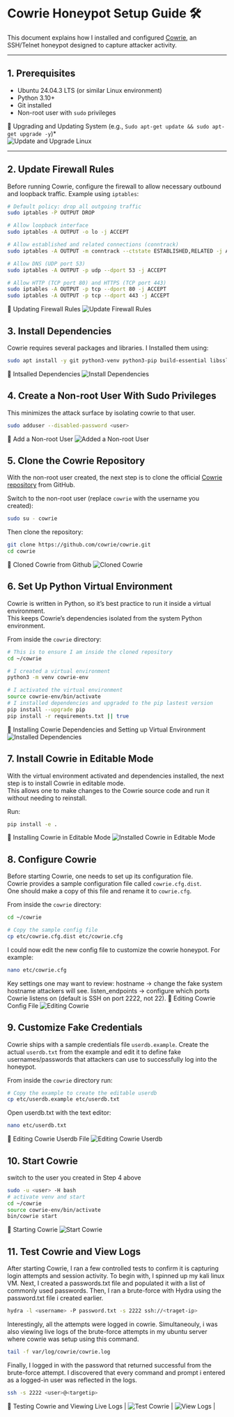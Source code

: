 
# Cowrie Honeypot Setup Guide 🛠️

This document explains how I installed and configured [Cowrie](https://github.com/cowrie/cowrie), an SSH/Telnet honeypot designed to capture attacker activity.  

---

## 1. Prerequisites

- Ubuntu 24.04.3 LTS (or similar Linux environment)  
- Python 3.10+  
- Git installed  
- Non-root user with `sudo` privileges  

📸 Upgrading and Updating System (e.g., `Sudo apt-get update && sudo apt-get upgrade -y`)*  
![Update and Upgrade Linux](../screenshots/update_linux.png)  

---

## 2. Update Firewall Rules

Before running Cowrie, configure the firewall to allow necessary outbound and loopback traffic. Example using `iptables`:
```bash
# Default policy: drop all outgoing traffic
sudo iptables -P OUTPUT DROP

# Allow loopback interface
sudo iptables -A OUTPUT -o lo -j ACCEPT

# Allow established and related connections (conntrack)
sudo iptables -A OUTPUT -m conntrack --ctstate ESTABLISHED,RELATED -j ACCEPT

# Allow DNS (UDP port 53)
sudo iptables -A OUTPUT -p udp --dport 53 -j ACCEPT

# Allow HTTP (TCP port 80) and HTTPS (TCP port 443)
sudo iptables -A OUTPUT -p tcp --dport 80 -j ACCEPT
sudo iptables -A OUTPUT -p tcp --dport 443 -j ACCEPT
```
📸 Updating Firewall Rules
![Update Firewall Rules](../screenshots/firewallrules.png)

## 3. Install Dependencies

Cowrie requires several packages and libraries. I Installed them using:

```bash
sudo apt install -y git python3-venv python3-pip build-essential libssl-dev libffi-dev libpython3-dev authbind

```
📸 Intsalled Dependencies
![Install Dependencies](../screenshots/dependencies.png)

## 4. Create a Non-root User With Sudo Privileges
This minimizes the attack surface by isolating cowrie to that user. 
```bash
sudo adduser --disabled-password <user>
```
📸 Add a Non-root User
![Added a Non-root User](../screenshots/addeduser.png)

## 5. Clone the Cowrie Repository

With the non-root user created, the next step is to clone the official [Cowrie repository](https://github.com/cowrie/cowrie) from GitHub.  

Switch to the non-root user (replace `cowrie` with the username you created):  
```bash
sudo su - cowrie
```
Then clone the repository:
```bash
git clone https://github.com/cowrie/cowrie.git
cd cowrie
```

📸 Cloned Cowrie from Github
![Cloned Cowrie](../screenshots/clonedcowrie.png)

## 6. Set Up Python Virtual Environment

Cowrie is written in Python, so it’s best practice to run it inside a virtual environment.  
This keeps Cowrie’s dependencies isolated from the system Python environment.

From inside the `cowrie` directory:  

```bash
# This is to ensure I am inside the cloned repository
cd ~/cowrie

# I created a virtual environment
python3 -m venv cowrie-env

# I activated the virtual environment
source cowrie-env/bin/activate
# I installed dependencies and upgraded to the pip lastest version
pip install --upgrade pip
pip install -r requirements.txt || true
```
📸 Installing Cowrie Dependencies and Setting up Virtual Environment
![Installed Dependencies](../screenshots/cowriedependencies.png)

## 7. Install Cowrie in Editable Mode

With the virtual environment activated and dependencies installed, the next step is to install Cowrie in editable mode.  
This allows one to make changes to the Cowrie source code and run it without needing to reinstall.  

Run:  
```bash
pip install -e .
```
📸  Installing Cowrie in Editable Mode
![Installed Cowrie in Editable Mode](../screenshots/editable.png)

## 8. Configure Cowrie

Before starting Cowrie, one needs to set up its configuration file.  
Cowrie provides a sample configuration file called `cowrie.cfg.dist`.  
One should make a copy of this file and rename it to `cowrie.cfg`.  

From inside the `cowrie` directory:  

```bash
cd ~/cowrie

# Copy the sample config file
cp etc/cowrie.cfg.dist etc/cowrie.cfg
```
I could now edit the new config file to customize the cowrie honeypot. For example:
```bash
nano etc/cowrie.cfg
```
Key settings one may want to review:
hostname → change the fake system hostname attackers will see.
listen_endpoints → configure which ports Cowrie listens on (default is SSH on port 2222, not 22).
📸 Editing Cowrie Config File
![Editing Cowrie](../screenshots/configuredcowrie.png)

## 9. Customize Fake Credentials

Cowrie ships with a sample credentials file `userdb.example`. Create the actual `userdb.txt` from the example and edit it to define fake usernames/passwords that attackers can use to successfully log into the honeypot.

From inside the `cowrie` directory run:
```bash
# Copy the example to create the editable userdb
cp etc/userdb.example etc/userdb.txt
```
Open userdb.txt with the text editor:
```bash
nano etc/userdb.txt
```
📸 Editing Cowrie Userdb File
![Editing Cowrie Userdb](../screenshots/userdb.png)

## 10. Start Cowrie
switch to the user you created in Step 4 above
```bash
sudo -u <user> -H bash
# activate venv and start
cd ~/cowrie
source cowrie-env/bin/activate
bin/cowrie start
```
📸 Starting Cowrie
![Start Cowrie](../screenshots/startcowrie.png)

## 11. Test Cowrie and View Logs
After starting Cowrie, I ran a few controlled tests to confirm it is capturing login attempts and session activity. To begin with, I spinned up my kali linux VM. Next, I created a passwords.txt file and populated it with a list of commonly used passwords. Then, I ran a brute-force with Hydra using the password.txt file i created earlier.
```bash
hydra -l <username> -P password.txt -s 2222 ssh://<traget-ip>
```
Interestingly, all the attempts were logged in cowrie. Simultaneouly, i was also viewing live logs of the brute-force attempts in my ubuntu server where cowrie was setup  using this command.
```bash
tail -f var/log/cowrie/cowrie.log
```
Finally, I logged in with the password that returned successful from the brute-force attempt. I discovered that every command and prompt i entered as a logged-in user was reflected in the logs.
```bash
ssh -s 2222 <user>@<targetip>
```
📸 Testing Cowrie and Viewing Live Logs
| ![Test Cowrie](../screenshots/bruteforce.png) | ![View Logs](../screenshots/attempts.png) |


